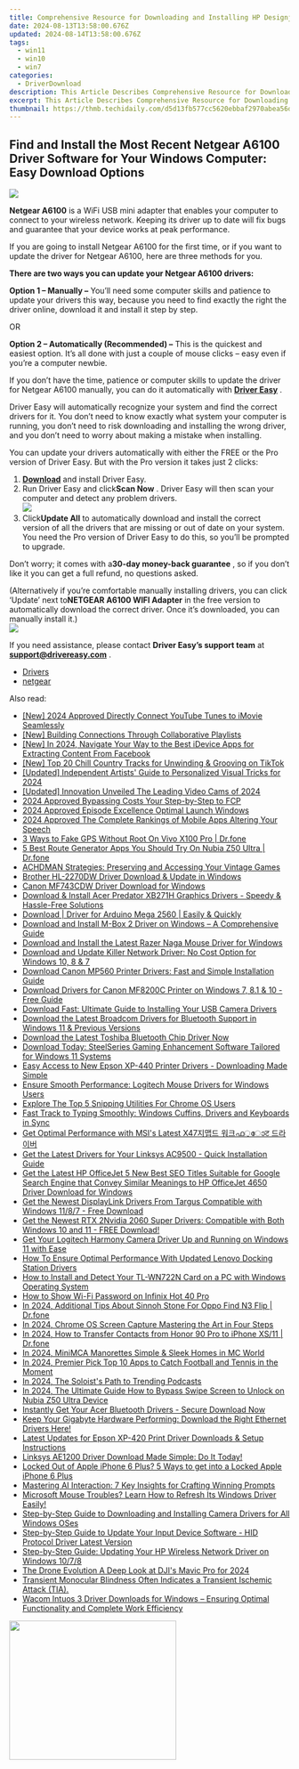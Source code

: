 ```yaml
---
title: Comprehensive Resource for Downloading and Installing HP Designjet F1230 Software
date: 2024-08-13T13:58:00.676Z
updated: 2024-08-14T13:58:00.676Z
tags:
  - win11
  - win10
  - win7
categories:
  - DriverDownload
description: This Article Describes Comprehensive Resource for Downloading and Installing HP Designjet F1230 Software
excerpt: This Article Describes Comprehensive Resource for Downloading and Installing HP Designjet F1230 Software
thumbnail: https://thmb.techidaily.com/d5d13fb577cc5620ebbaf2970abea56dace77d9e5a84a022ba162f616f0fcf69.png
---
```


## Find and Install the Most Recent Netgear A6100 Driver Software for Your Windows Computer: Easy Download Options

![](https://images.drivereasy.com/wp-content/uploads/2019/09/NETGEAR-A6100.png)

**Netgear A6100** is a WiFi USB mini adapter that enables your computer to connect to your wireless network. Keeping its driver up to date will fix bugs and guarantee that your device works at peak performance.

 If you are going to install Netgear A6100 for the first time, or if you want to update the driver for Netgear A6100, here are three methods for you.

**There are two ways you can update your Netgear A6100 drivers:**

**Option 1 – Manually –** You’ll need some computer skills and patience to update your drivers this way, because you need to find exactly the right the driver online, download it and install it step by step.

OR

**Option 2 – Automatically (Recommended) –** This is the quickest and easiest option. It’s all done with just a couple of mouse clicks – easy even if you’re a computer newbie.

 If you don’t have the time, patience or computer skills to update the driver for Netgear A6100 manually, you can do it automatically with **[Driver Easy](https://tools.techidaily.com/drivereasy/download/)**  .

 Driver Easy will automatically recognize your system and find the correct drivers for it. You don’t need to know exactly what system your computer is running, you don’t need to risk downloading and installing the wrong driver, and you don’t need to worry about making a mistake when installing.

 You can update your drivers automatically with either the FREE or the Pro version of Driver Easy. But with the Pro version it takes just 2 clicks:

1. **[Download](https://tools.techidaily.com/drivereasy/download/)**  and install Driver Easy.
2. Run Driver Easy and click**Scan Now** . Driver Easy will then scan your computer and detect any problem drivers.  
![](https://images.drivereasy.com/wp-content/uploads/2018/07/9-3.png)
3. Click**Update All** to automatically download and install the correct version of all the drivers that are missing or out of date on your system. You need the Pro version of Driver Easy to do this, so you’ll be prompted to upgrade.  

 Don’t worry; it comes with a**30-day money-back guarantee** , so if you don’t like it you can get a full refund, no questions asked.  

 (Alternatively if you’re comfortable manually installing drivers, you can click ‘Update’ next to**NETGEAR A6100 WIFI Adapter** in the free version to automatically download the correct driver. Once it’s downloaded, you can manually install it.)  
![](https://images.drivereasy.com/wp-content/uploads/2018/07/10-1.png)

 If you need assistance, please contact **Driver Easy’s support team** at [**support@drivereasy.com**](https://tools.techidaily.com/drivereasy/download/) .

* [Drivers](https://tools.techidaily.com/drivereasy/download/)
* [netgear](https://tools.techidaily.com/drivereasy/download/)

<ins class="adsbygoogle"
     style="display:block"
     data-ad-format="autorelaxed"
     data-ad-client="ca-pub-7571918770474297"
     data-ad-slot="1223367746"></ins>



<ins class="adsbygoogle"
     style="display:block"
     data-ad-client="ca-pub-7571918770474297"
     data-ad-slot="8358498916"
     data-ad-format="auto"
     data-full-width-responsive="true"></ins>

<span class="atpl-alsoreadstyle">Also read:</span>
<div><ul>
<li><a href="https://facebook-video-footage.techidaily.com/new-2024-approved-directly-connect-youtube-tunes-to-imovie-seamlessly/"><u>[New] 2024 Approved  Directly Connect YouTube Tunes to iMovie Seamlessly</u></a></li>
<li><a href="https://youtube-clips.techidaily.com/new-building-connections-through-collaborative-playlists/"><u>[New] Building Connections Through Collaborative Playlists</u></a></li>
<li><a href="https://facebook-video-content.techidaily.com/new-in-2024-navigate-your-way-to-the-best-idevice-apps-for-extracting-content-from-facebook/"><u>[New] In 2024, Navigate Your Way to the Best iDevice Apps for Extracting Content From Facebook</u></a></li>
<li><a href="https://tiktok-clips.techidaily.com/new-top-20-chill-country-tracks-for-unwinding-and-grooving-on-tiktok/"><u>[New] Top 20 Chill Country Tracks for Unwinding & Grooving on TikTok</u></a></li>
<li><a href="https://youtube-docs.techidaily.com/ed-independent-artists-guide-to-personalized-visual-tricks-for-2024/"><u>[Updated] Independent Artists' Guide to Personalized Visual Tricks for 2024</u></a></li>
<li><a href="https://some-knowledge.techidaily.com/updated-innovation-unveiled-the-leading-video-cams-of-2024/"><u>[Updated] Innovation Unveiled  The Leading Video Cams of 2024</u></a></li>
<li><a href="https://fox-hovers.techidaily.com/2024-approved-bypassing-costs-your-step-by-step-to-fcp/"><u>2024 Approved  Bypassing Costs  Your Step-by-Step to FCP</u></a></li>
<li><a href="https://fox-http.techidaily.com/2024-approved-episode-excellence-optimal-launch-windows/"><u>2024 Approved  Episode Excellence  Optimal Launch Windows</u></a></li>
<li><a href="https://on-screen-recording.techidaily.com/2024-approved-the-complete-rankings-of-mobile-apps-altering-your-speech/"><u>2024 Approved  The Complete Rankings of Mobile Apps Altering Your Speech</u></a></li>
<li><a href="https://location-fake.techidaily.com/3-ways-to-fake-gps-without-root-on-vivo-x100-pro-drfone-by-drfone-virtual-android/"><u>3 Ways to Fake GPS Without Root On Vivo X100 Pro | Dr.fone</u></a></li>
<li><a href="https://location-fake.techidaily.com/5-best-route-generator-apps-you-should-try-on-nubia-z50-ultra-drfone-by-drfone-virtual-android/"><u>5 Best Route Generator Apps You Should Try On Nubia Z50 Ultra | Dr.fone</u></a></li>
<li><a href="https://games-able.techidaily.com/achdman-strategies-preserving-and-accessing-your-vintage-games/"><u>ACHDMAN Strategies: Preserving and Accessing Your Vintage Games</u></a></li>
<li><a href="https://win-dash.techidaily.com/brother-hl-2270dw-driver-download-and-update-in-windows/"><u>Brother HL-2270DW Driver Download & Update in Windows</u></a></li>
<li><a href="https://win-dash.techidaily.com/canon-mf743cdw-driver-download-for-windows/"><u>Canon MF743CDW Driver Download for Windows</u></a></li>
<li><a href="https://win-dash.techidaily.com/1722958617647-download-and-install-acer-predator-xb271h-graphics-drivers-speedy-and-hassle-free-solutions/"><u>Download & Install Acer Predator XB271H Graphics Drivers - Speedy & Hassle-Free Solutions</u></a></li>
<li><a href="https://win-dash.techidaily.com/download-driver-for-arduino-mega-2560-easily-and-quickly/"><u>Download | Driver for Arduino Mega 2560 | Easily & Quickly</u></a></li>
<li><a href="https://win-dash.techidaily.com/download-and-install-m-box-2-driver-on-windows-a-comprehensive-guide/"><u>Download and Install M-Box 2 Driver on Windows – A Comprehensive Guide</u></a></li>
<li><a href="https://win-dash.techidaily.com/download-and-install-the-latest-razer-naga-mouse-driver-for-windows/"><u>Download and Install the Latest Razer Naga Mouse Driver for Windows</u></a></li>
<li><a href="https://win-dash.techidaily.com/download-and-update-killer-network-driver-no-cost-option-for-windows-10-8-and-7/"><u>Download and Update Killer Network Driver: No Cost Option for Windows 10, 8 & 7</u></a></li>
<li><a href="https://win-dash.techidaily.com/download-canon-mp560-printer-drivers-fast-and-simple-installation-guide/"><u>Download Canon MP560 Printer Drivers: Fast and Simple Installation Guide</u></a></li>
<li><a href="https://hardware-updates.techidaily.com/download-drivers-for-canon-mf8200c-printer-on-windows-7-81-and-10-free-guide/"><u>Download Drivers for Canon MF8200C Printer on Windows 7, 8.1 & 10 - Free Guide</u></a></li>
<li><a href="https://win-dash.techidaily.com/download-fast-ultimate-guide-to-installing-your-usb-camera-drivers/"><u>Download Fast: Ultimate Guide to Installing Your USB Camera Drivers</u></a></li>
<li><a href="https://win-dash.techidaily.com/download-the-latest-broadcom-drivers-for-bluetooth-support-in-windows-11-and-previous-versions/"><u>Download the Latest Broadcom Drivers for Bluetooth Support in Windows 11 & Previous Versions</u></a></li>
<li><a href="https://win-dash.techidaily.com/1722956956800-download-the-latest-toshiba-bluetooth-chip-driver-now/"><u>Download the Latest Toshiba Bluetooth Chip Driver Now</u></a></li>
<li><a href="https://win-dash.techidaily.com/download-today-steelseries-gaming-enhancement-software-tailored-for-windows-11-systems/"><u>Download Today: SteelSeries Gaming Enhancement Software Tailored for Windows 11 Systems</u></a></li>
<li><a href="https://win-dash.techidaily.com/easy-access-to-new-epson-xp-440-printer-drivers-downloading-made-simple/"><u>Easy Access to New Epson XP-440 Printer Drivers - Downloading Made Simple</u></a></li>
<li><a href="https://win-dash.techidaily.com/ensure-smooth-performance-logitech-mouse-drivers-for-windows-users/"><u>Ensure Smooth Performance: Logitech Mouse Drivers for Windows Users</u></a></li>
<li><a href="https://desktop-recording.techidaily.com/explore-the-top-5-snipping-utilities-for-chrome-os-users/"><u>Explore The Top 5 Snipping Utilities For Chrome OS Users</u></a></li>
<li><a href="https://win-dash.techidaily.com/fast-track-to-typing-smoothly-windows-cuffins-drivers-and-keyboards-in-sync/"><u>Fast Track to Typing Smoothly: Windows Cuffins, Drivers and Keyboards in Sync</u></a></li>
<li><a href="https://win-dash.techidaily.com/get-optimal-performance-with-msis-latest-x47-ta/"><u>Get Optimal Performance with MSI's Latest X47지맵드 워크ഫ़ോट 드라이버</u></a></li>
<li><a href="https://win-dash.techidaily.com/get-the-latest-drivers-for-your-linksys-ac9500-quick-installation-guide/"><u>Get the Latest Drivers for Your Linksys AC9500 - Quick Installation Guide</u></a></li>
<li><a href="https://win-dash.techidaily.com/get-the-latest-hp-officejet-5-new-best-seo-titles-suitable-for-google-search-engine-that-convey-similar-meanings-to-hp-officejet-4650-driver-download-for-wi6/"><u>Get the Latest HP OfficeJet 5 New Best SEO Titles Suitable for Google Search Engine that Convey Similar Meanings to HP OfficeJet 4650 Driver Download for Windows</u></a></li>
<li><a href="https://win-dash.techidaily.com/get-the-newest-displaylink-drivers-from-targus-compatible-with-windows-1187-free-download/"><u>Get the Newest DisplayLink Drivers From Targus Compatible with Windows 11/8/7 - Free Download</u></a></li>
<li><a href="https://win-dash.techidaily.com/1722975660873-get-the-newest-rtx-2nvidia-2060-super-drivers-compatible-with-both-windows-10-and-11-free-download/"><u>Get the Newest RTX 2Nvidia 2060 Super Drivers: Compatible with Both Windows 10 and 11 - FREE Download!</u></a></li>
<li><a href="https://win-dash.techidaily.com/get-your-logitech-harmony-camera-driver-up-and-running-on-windows-11-with-ease/"><u>Get Your Logitech Harmony Camera Driver Up and Running on Windows 11 with Ease</u></a></li>
<li><a href="https://win-dash.techidaily.com/how-to-ensure-optimal-performance-with-updated-lenovo-docking-station-drivers/"><u>How To Ensure Optimal Performance With Updated Lenovo Docking Station Drivers</u></a></li>
<li><a href="https://win-dash.techidaily.com/how-to-install-and-detect-your-tl-wn722n-card-on-a-pc-with-windows-operating-system/"><u>How to Install and Detect Your TL-WN722N Card on a PC with Windows Operating System</u></a></li>
<li><a href="https://unlock-android.techidaily.com/how-to-show-wi-fi-password-on-infinix-hot-40-pro-by-drfone-android/"><u>How to Show Wi-Fi Password on Infinix Hot 40 Pro</u></a></li>
<li><a href="https://android-pokemon-go.techidaily.com/in-2024-additional-tips-about-sinnoh-stone-for-oppo-find-n3-flip-drfone-by-drfone-virtual-android/"><u>In 2024, Additional Tips About Sinnoh Stone For Oppo Find N3 Flip | Dr.fone</u></a></li>
<li><a href="https://video-capture.techidaily.com/in-2024-chrome-os-screen-capture-mastering-the-art-in-four-steps/"><u>In 2024, Chrome OS Screen Capture  Mastering the Art in Four Steps</u></a></li>
<li><a href="https://android-transfer.techidaily.com/in-2024-how-to-transfer-contacts-from-honor-90-pro-to-iphone-xs11-drfone-by-drfone-transfer-from-android-transfer-from-android/"><u>In 2024, How to Transfer Contacts from Honor 90 Pro to iPhone XS/11 | Dr.fone</u></a></li>
<li><a href="https://on-screen-recording.techidaily.com/in-2024-minimca-manorettes-simple-and-sleek-homes-in-mc-world/"><u>In 2024, MiniMCA Manorettes  Simple & Sleek Homes in MC World</u></a></li>
<li><a href="https://extra-skills.techidaily.com/in-2024-premier-pick-top-10-apps-to-catch-football-and-tennis-in-the-moment/"><u>In 2024, Premier Pick  Top 10 Apps to Catch Football and Tennis in the Moment</u></a></li>
<li><a href="https://some-approaches.techidaily.com/in-2024-the-soloists-path-to-trending-podcasts/"><u>In 2024, The Soloist's Path to Trending Podcasts</u></a></li>
<li><a href="https://easy-unlock-android.techidaily.com/in-2024-the-ultimate-guide-how-to-bypass-swipe-screen-to-unlock-on-nubia-z50-ultra-device-by-drfone-android/"><u>In 2024, The Ultimate Guide How to Bypass Swipe Screen to Unlock on Nubia Z50 Ultra Device</u></a></li>
<li><a href="https://win-dash.techidaily.com/1722970320045-instantly-get-your-acer-bluetooth-drivers-secure-download-now/"><u>Instantly Get Your Acer Bluetooth Drivers - Secure Download Now</u></a></li>
<li><a href="https://win-dash.techidaily.com/1722970426355-keep-your-gigabyte-hardware-performing-download-the-right-ethernet-drivers-here/"><u>Keep Your Gigabyte Hardware Performing: Download the Right Ethernet Drivers Here!</u></a></li>
<li><a href="https://win-dash.techidaily.com/latest-updates-for-epson-xp-420-print-driver-downloads-and-setup-instructions/"><u>Latest Updates for Epson XP-420 Print Driver Downloads & Setup Instructions</u></a></li>
<li><a href="https://win-dash.techidaily.com/1722975276576-linksys-ae1200-driver-download-made-simple-do-it-today/"><u>Linksys AE1200 Driver Download Made Simple: Do It Today!</u></a></li>
<li><a href="https://ios-unlock.techidaily.com/locked-out-of-apple-iphone-6-plus-5-ways-to-get-into-a-locked-apple-iphone-6-plus-by-drfone-ios/"><u>Locked Out of Apple iPhone 6 Plus? 5 Ways to get into a Locked Apple iPhone 6 Plus</u></a></li>
<li><a href="https://tech-hub.techidaily.com/mastering-ai-interaction-7-key-insights-for-crafting-winning-prompts/"><u>Mastering AI Interaction: 7 Key Insights for Crafting Winning Prompts</u></a></li>
<li><a href="https://win-dash.techidaily.com/microsoft-mouse-troubles-learn-how-to-refresh-its-windows-driver-easily/"><u>Microsoft Mouse Troubles? Learn How to Refresh Its Windows Driver Easily!</u></a></li>
<li><a href="https://win-dash.techidaily.com/step-by-step-guide-to-downloading-and-installing-camera-drivers-for-all-windows-oses/"><u>Step-by-Step Guide to Downloading and Installing Camera Drivers for All Windows OSes</u></a></li>
<li><a href="https://win-dash.techidaily.com/step-by-step-guide-to-update-your-input-device-software-hid-protocol-driver-latest-version/"><u>Step-by-Step Guide to Update Your Input Device Software - HID Protocol Driver Latest Version</u></a></li>
<li><a href="https://win-dash.techidaily.com/step-by-step-guide-updating-your-hp-wireless-network-driver-on-windows-1078/"><u>Step-by-Step Guide: Updating Your HP Wireless Network Driver on Windows 10/7/8</u></a></li>
<li><a href="https://article-tips.techidaily.com/the-drone-evolution-a-deep-look-at-djis-mavic-pro-for-2024/"><u>The Drone Evolution  A Deep Look at DJI's Mavic Pro for 2024</u></a></li>
<li><a href="https://win-dash.techidaily.com/1722973565771-transient-monocular-blindness-often-indicates-a-transient-ischemic-attack-tia/"><u>Transient Monocular Blindness Often Indicates a Transient Ischemic Attack (TIA).</u></a></li>
<li><a href="https://win-dash.techidaily.com/wacom-intuos-3-driver-downloads-for-windows-ensuring-optimal-functionality-and-complete-work-efficiency/"><u>Wacom Intuos 3 Driver Downloads for Windows – Ensuring Optimal Functionality and Complete Work Efficiency</u></a></li>
</ul></div>

<!-- affiliate ads begin -->
<a href="https://printrendy.pxf.io/c/5597632/1453719/17020" target="_top" id="1453719"><img src="//a.impactradius-go.com/display-ad/17020-1453719" border="0" alt="" width="300" height="250"/></a><img height="0" width="0" src="https://imp.pxf.io/i/5597632/1453719/17020" style="position:absolute;visibility:hidden;" border="0" />
<!-- affiliate ads end -->